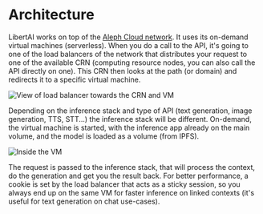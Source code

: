 # Architecture

LibertAI works on top of the [Aleph Cloud network](https://aleph.cloud). It uses its on-demand virtual machines (serverless).
When you do a call to the API, it's going to one of the load balancers of the network that distributes your request to one of the available CRN (computing resource nodes, you can also call the API directly on one).
This CRN then looks at the path (or domain) and redirects it to a specific virtual machine.

![View of load balancer towards the CRN and VM](/assets/global-architecture.png)

Depending on the inference stack and type of API (text generation, image generation, TTS, STT...) the inference stack will be different.
On-demand, the virtual machine is started, with the inference app already on the main volume, and the model is loaded as a volume (from IPFS).

![Inside the VM](/assets/inside-vm.png)

The request is passed to the inference stack, that will process the context, do the generation and get you the result back. For better performance, a cookie is set by the load balancer that acts as a sticky session, so you always end up on the same VM for faster inference on linked contexts (it's useful for text generation on chat use-cases).
